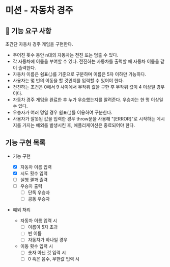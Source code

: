 # 미션 - 자동차 경주

## 🚀 기능 요구 사항

초간단 자동차 경주 게임을 구현한다.

- 주어진 횟수 동안 n대의 자동차는 전진 또는 멈출 수 있다.
- 각 자동차에 이름을 부여할 수 있다. 전진하는 자동차를 출력할 때 자동차 이름을 같이 출력한다.
- 자동차 이름은 쉼표(,)를 기준으로 구분하며 이름은 5자 이하만 가능하다.
- 사용자는 몇 번의 이동을 할 것인지를 입력할 수 있어야 한다.
- 전진하는 조건은 0에서 9 사이에서 무작위 값을 구한 후 무작위 값이 4 이상일 경우이다.
- 자동차 경주 게임을 완료한 후 누가 우승했는지를 알려준다. 우승자는 한 명 이상일 수 있다.
- 우승자가 여러 명일 경우 쉼표(,)를 이용하여 구분한다.
- 사용자가 잘못된 값을 입력한 경우 throw문을 사용해 "[ERROR]"로 시작하는 메시지를 가지는 예외를 발생시킨 후, 애플리케이션은 종료되어야 한다.

## 기능 구현 목록

- 기능 구현

  - [x] 자동차 이름 입력
  - [x] 시도 횟수 입력
  - [ ] 실행 결과 출력
  - [ ] 우승자 출력
    - [ ] 단독 우승자
    - [ ] 공동 우승자

- 예외 처리
  - 자동차 이름 입력 시
    - [ ] 이름이 5자 초과
    - [ ] 빈 이름
    - [ ] 자동차가 하나일 경우
  - 이동 횟수 입력 시
    - [ ] 숫자 아닌 것 입력 시
    - [ ] 0 혹은 음수, 무한값 입력 시
